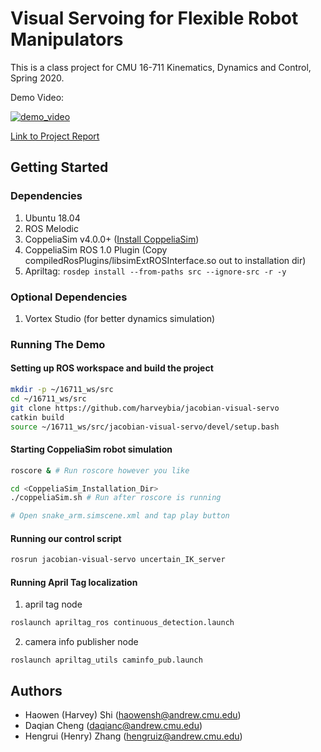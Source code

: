 # Visual Servoing for Flexible Robot Manipulators
This is a class project for CMU 16-711 Kinematics, Dynamics and Control,
Spring 2020.

Demo Video:

[![demo_video](http://img.youtube.com/vi/B46CvOQX2VM/0.jpg)](http://www.youtube.com/watch?v=B46CvOQX2VM "Visual servoing for deformable robot arms")

[Link to Project Report](https://github.com/harveybia/jacobian-visual-servo/blob/master/docs/16_711_Project_Report.pdf)

## Getting Started

### Dependencies

1. Ubuntu 18.04
1. ROS Melodic
1. CoppeliaSim v4.0.0+
([Install CoppeliaSim](https://www.coppeliarobotics.com/downloads))
1. CoppeliaSim ROS 1.0 Plugin
(Copy compiledRosPlugins/libsimExtROSInterface.so out to installation dir)
1. Apriltag: `rosdep install --from-paths src --ignore-src -r -y`

### Optional Dependencies

1. Vortex Studio (for better dynamics simulation)

### Running The Demo
#### Setting up ROS workspace and build the project
```sh
mkdir -p ~/16711_ws/src
cd ~/16711_ws/src
git clone https://github.com/harveybia/jacobian-visual-servo
catkin build
source ~/16711_ws/src/jacobian-visual-servo/devel/setup.bash
```
#### Starting CoppeliaSim robot simulation
```sh
roscore & # Run roscore however you like

cd <CoppeliaSim_Installation_Dir>
./coppeliaSim.sh # Run after roscore is running

# Open snake_arm.simscene.xml and tap play button
```

#### Running our control script
```sh
rosrun jacobian-visual-servo uncertain_IK_server
```

#### Running April Tag localization
1. april tag node
```sh
roslaunch apriltag_ros continuous_detection.launch
```

2. camera info publisher node
```
roslaunch apriltag_utils caminfo_pub.launch
```

## Authors

- Haowen (Harvey) Shi (haowensh@andrew.cmu.edu)
- Daqian Cheng (daqianc@andrew.cmu.edu)
- Hengrui (Henry) Zhang (hengruiz@andrew.cmu.edu)
